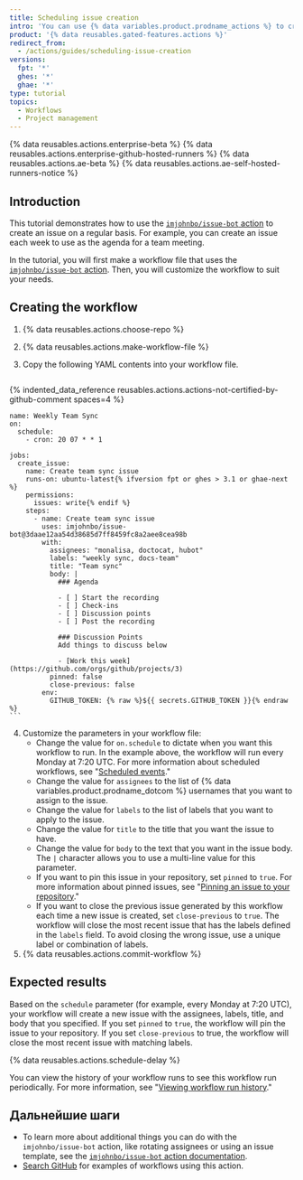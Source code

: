 ```yaml
---
title: Scheduling issue creation
intro: 'You can use {% data variables.product.prodname_actions %} to create an issue on a regular basis for things like daily meetings or quarterly reviews.'
product: '{% data reusables.gated-features.actions %}'
redirect_from:
  - /actions/guides/scheduling-issue-creation
versions:
  fpt: '*'
  ghes: '*'
  ghae: '*'
type: tutorial
topics:
  - Workflows
  - Project management
---
```


{% data reusables.actions.enterprise-beta %}
{% data reusables.actions.enterprise-github-hosted-runners %}
{% data reusables.actions.ae-beta %}
{% data reusables.actions.ae-self-hosted-runners-notice %}

## Introduction

This tutorial demonstrates how to use the [`imjohnbo/issue-bot` action](https://github.com/marketplace/actions/issue-bot-action) to create an issue on a regular basis. For example, you can create an issue each week to use as the agenda for a team meeting.

In the tutorial, you will first make a workflow file that uses the [`imjohnbo/issue-bot` action](https://github.com/marketplace/actions/issue-bot-action). Then, you will customize the workflow to suit your needs.

## Creating the workflow

1. {% data reusables.actions.choose-repo %}
2. {% data reusables.actions.make-workflow-file %}
3. Copy the following YAML contents into your workflow file.

    ```yaml{:copy}
{% indented_data_reference reusables.actions.actions-not-certified-by-github-comment spaces=4 %}

    name: Weekly Team Sync
    on:
      schedule:
        - cron: 20 07 * * 1

    jobs:
      create_issue:
        name: Create team sync issue
        runs-on: ubuntu-latest{% ifversion fpt or ghes > 3.1 or ghae-next %}
        permissions:
          issues: write{% endif %}
        steps:
          - name: Create team sync issue
            uses: imjohnbo/issue-bot@3daae12aa54d38685d7ff8459fc8a2aee8cea98b
            with:
              assignees: "monalisa, doctocat, hubot"
              labels: "weekly sync, docs-team"
              title: "Team sync"
              body: |
                ### Agenda

                - [ ] Start the recording
                - [ ] Check-ins
                - [ ] Discussion points
                - [ ] Post the recording

                ### Discussion Points
                Add things to discuss below

                - [Work this week](https://github.com/orgs/github/projects/3)
              pinned: false
              close-previous: false
            env:
              GITHUB_TOKEN: {% raw %}${{ secrets.GITHUB_TOKEN }}{% endraw %}
    ```

4. Customize the parameters in your workflow file:
   - Change the value for `on.schedule` to dictate when you want this workflow to run. In the example above, the workflow will run every Monday at 7:20 UTC. For more information about scheduled workflows, see "[Scheduled events](/actions/reference/events-that-trigger-workflows#scheduled-events)."
   - Change the value for `assignees` to the list of {% data variables.product.prodname_dotcom %} usernames that you want to assign to the issue.
   - Change the value for `labels` to the list of labels that you want to apply to the issue.
   - Change the value for `title` to the title that you want the issue to have.
   - Change the value for `body` to the text that you want in the issue body. The `|` character allows you to use a multi-line value for this parameter.
   - If you want to pin this issue in your repository, set `pinned` to `true`. For more information about pinned issues, see "[Pinning an issue to your repository](/articles/pinning-an-issue-to-your-repository)."
   - If you want to close the previous issue generated by this workflow each time a new issue is created, set `close-previous` to `true`. The workflow will close the most recent issue that has the labels defined in the `labels` field. To avoid closing the wrong issue, use a unique label or combination of labels.
5. {% data reusables.actions.commit-workflow %}

## Expected results

Based on the `schedule` parameter (for example, every Monday at 7:20 UTC), your workflow will create a new issue with the assignees, labels, title, and body that you specified. If you set `pinned` to `true`, the workflow will pin the issue to your repository. If you set `close-previous` to true, the workflow will close the most recent issue with matching labels.

{% data reusables.actions.schedule-delay %}

You can view the history of your workflow runs to see this workflow run periodically. For more information, see "[Viewing workflow run history](/actions/managing-workflow-runs/viewing-workflow-run-history)."

## Дальнейшие шаги

- To learn more about additional things you can do with the `imjohnbo/issue-bot` action, like rotating assignees or using an issue template, see the [`imjohnbo/issue-bot` action documentation](https://github.com/marketplace/actions/issue-bot-action).
- [Search GitHub](https://github.com/search?q=%22uses%3A+imjohnbo%2Fissue-bot%22&type=code) for examples of workflows using this action.
